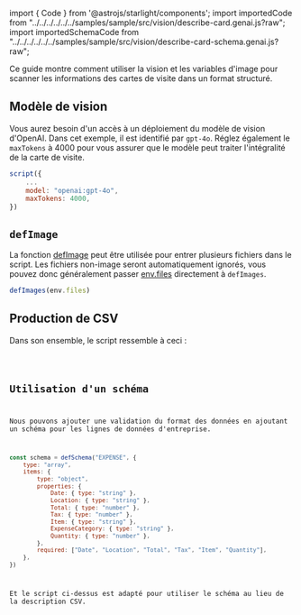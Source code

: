 import { Code } from '@astrojs/starlight/components';
import importedCode from "../../../../../../samples/sample/src/vision/describe-card.genai.js?raw";
import importedSchemaCode from "../../../../../../samples/sample/src/vision/describe-card-schema.genai.js?raw";

Ce guide montre comment utiliser la vision et les variables d'image pour scanner les informations des cartes de visite dans un format structuré.

## Modèle de vision

Vous aurez besoin d'un accès à un déploiement du modèle de vision d'OpenAI. Dans cet exemple, il est identifié par `gpt-4o`.
Réglez également le `maxTokens` à 4000 pour vous assurer que le modèle peut traiter l'intégralité de la carte de visite.

```js "gpt-4o"
script({
    ...
    model: "openai:gpt-4o",
    maxTokens: 4000,
})
```

## `defImage`

La fonction [defImage](../../reference/scripts/images/) peut être utilisée pour entrer plusieurs fichiers dans le script.
Les fichiers non-image seront automatiquement ignorés, vous pouvez donc généralement passer [env.files](../../reference/scripts/context/) directement à `defImages`.

```js
defImages(env.files)
```

## Production de CSV

Dans son ensemble, le script ressemble à ceci :

<Code title="scan-business-card.genai.mjs" code={importedCode} wrap={true} lang="js" />

## Utilisation d'un schéma

Nous pouvons ajouter une validation du format des données en ajoutant un schéma pour les lignes de données d'entreprise.

```js
const schema = defSchema("EXPENSE", {
    type: "array",
    items: {
        type: "object",
        properties: {
            Date: { type: "string" },
            Location: { type: "string" },
            Total: { type: "number" },
            Tax: { type: "number" },
            Item: { type: "string" },
            ExpenseCategory: { type: "string" },
            Quantity: { type: "number" },
        },
        required: ["Date", "Location", "Total", "Tax", "Item", "Quantity"],
    },
})
```

Et le script ci-dessus est adapté pour utiliser le schéma au lieu de la description CSV.

<Code title="scan-business-card.genai.mjs" code={importedSchemaCode} wrap={true} lang="js" />